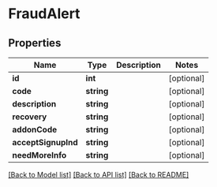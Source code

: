# FraudAlert

## Properties
Name | Type | Description | Notes
------------ | ------------- | ------------- | -------------
**id** | **int** |  | [optional] 
**code** | **string** |  | [optional] 
**description** | **string** |  | [optional] 
**recovery** | **string** |  | [optional] 
**addonCode** | **string** |  | [optional] 
**acceptSignupInd** | **string** |  | [optional] 
**needMoreInfo** | **string** |  | [optional] 

[[Back to Model list]](../README.md#documentation-for-models) [[Back to API list]](../README.md#documentation-for-api-endpoints) [[Back to README]](../README.md)


